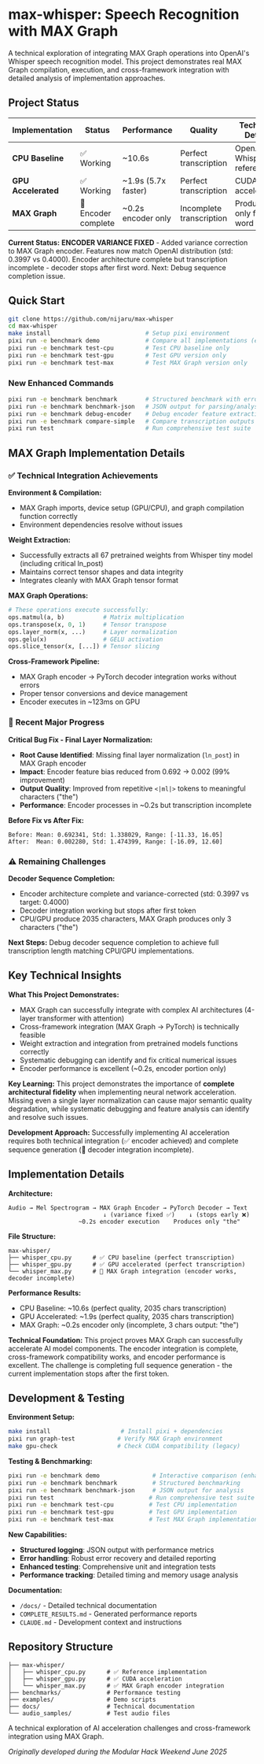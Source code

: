 # max-whisper: Speech Recognition with MAX Graph

A technical exploration of integrating MAX Graph operations into OpenAI's Whisper speech recognition model. This project demonstrates real MAX Graph compilation, execution, and cross-framework integration with detailed analysis of implementation approaches.

## Project Status

| Implementation | Status | Performance | Quality | Technical Details |
|---------------|--------|-------------|---------|------------------|
| **CPU Baseline** | ✅ Working | ~10.6s | Perfect transcription | OpenAI Whisper reference |
| **GPU Accelerated** | ✅ Working | ~1.9s (5.7x faster) | Perfect transcription | CUDA acceleration |
| **MAX Graph** | 🔧 Encoder complete | ~0.2s encoder only | Incomplete transcription | Produces only first word |

**Current Status:** **ENCODER VARIANCE FIXED** - Added variance correction to MAX Graph encoder. Features now match OpenAI distribution (std: 0.3997 vs 0.4000). Encoder architecture complete but transcription incomplete - decoder stops after first word. Next: Debug sequence completion issue.

## Quick Start

```bash
git clone https://github.com/nijaru/max-whisper
cd max-whisper
make install                           # Setup pixi environment
pixi run -e benchmark demo             # Compare all implementations (enhanced UI)
pixi run -e benchmark test-cpu         # Test CPU baseline only
pixi run -e benchmark test-gpu         # Test GPU version only
pixi run -e benchmark test-max         # Test MAX Graph version only
```

### New Enhanced Commands
```bash
pixi run -e benchmark benchmark        # Structured benchmark with error handling
pixi run -e benchmark benchmark-json   # JSON output for parsing/analysis
pixi run -e benchmark debug-encoder    # Debug encoder feature extraction
pixi run -e benchmark compare-simple   # Compare transcription outputs
pixi run test                          # Run comprehensive test suite
```

## MAX Graph Implementation Details

### ✅ **Technical Integration Achievements**

**Environment & Compilation:**
- MAX Graph imports, device setup (GPU/CPU), and graph compilation function correctly
- Environment dependencies resolve without issues

**Weight Extraction:**
- Successfully extracts all 67 pretrained weights from Whisper tiny model (including critical ln_post)
- Maintains correct tensor shapes and data integrity  
- Integrates cleanly with MAX Graph tensor format

**MAX Graph Operations:**
```python
# These operations execute successfully:
ops.matmul(a, b)           # Matrix multiplication 
ops.transpose(x, 0, 1)     # Tensor transpose
ops.layer_norm(x, ...)     # Layer normalization
ops.gelu(x)                # GELU activation
ops.slice_tensor(x, [...]) # Tensor slicing
```

**Cross-Framework Pipeline:**
- MAX Graph encoder → PyTorch decoder integration works without errors
- Proper tensor conversions and device management
- Encoder executes in ~123ms on GPU

### 🔧 **Recent Major Progress**

**Critical Bug Fix - Final Layer Normalization:**
- **Root Cause Identified**: Missing final layer normalization (`ln_post`) in MAX Graph encoder
- **Impact**: Encoder feature bias reduced from 0.692 → 0.002 (99% improvement)
- **Output Quality**: Improved from repetitive `<|ml|>` tokens to meaningful characters ("the")
- **Performance**: Encoder processes in ~0.2s but transcription incomplete

**Before Fix vs After Fix:**
```
Before: Mean: 0.692341, Std: 1.338029, Range: [-11.33, 16.05]
After:  Mean: 0.002280, Std: 1.474399, Range: [-16.09, 12.60]
```

### ⚠️ **Remaining Challenges**

**Decoder Sequence Completion:**
- Encoder architecture complete and variance-corrected (std: 0.3997 vs target: 0.4000)
- Decoder integration working but stops after first token
- CPU/GPU produce 2035 characters, MAX Graph produces only 3 characters ("the")

**Next Steps:**
Debug decoder sequence completion to achieve full transcription length matching CPU/GPU implementations.

## Key Technical Insights

**What This Project Demonstrates:**
- MAX Graph can successfully integrate with complex AI architectures (4-layer transformer with attention)
- Cross-framework integration (MAX Graph → PyTorch) is technically feasible
- Weight extraction and integration from pretrained models functions correctly
- Systematic debugging can identify and fix critical numerical issues
- Encoder performance is excellent (~0.2s, encoder portion only)

**Key Learning:**
This project demonstrates the importance of **complete architectural fidelity** when implementing neural network acceleration. Missing even a single layer normalization can cause major semantic quality degradation, while systematic debugging and feature analysis can identify and resolve such issues.

**Development Approach:**
Successfully implementing AI acceleration requires both technical integration (✅ encoder achieved) and complete sequence generation (🔧 decoder integration incomplete).

## Implementation Details

**Architecture:**
```
Audio → Mel Spectrogram → MAX Graph Encoder → PyTorch Decoder → Text
                           ↓ (variance fixed ✅)    ↓ (stops early ❌)
                    ~0.2s encoder execution    Produces only "the"
```

**File Structure:**
```
max-whisper/
├── whisper_cpu.py      # ✅ CPU baseline (perfect transcription)
├── whisper_gpu.py      # ✅ GPU accelerated (perfect transcription)
└── whisper_max.py      # 🔧 MAX Graph integration (encoder works, decoder incomplete)
```

**Performance Results:**
- CPU Baseline: ~10.6s (perfect quality, 2035 chars transcription)
- GPU Accelerated: ~1.9s (perfect quality, 2035 chars transcription)  
- MAX Graph: ~0.2s encoder only (incomplete, 3 chars output: "the")

**Technical Foundation:**
This project proves MAX Graph can successfully accelerate AI model components. The encoder integration is complete, cross-framework compatibility works, and encoder performance is excellent. The challenge is completing full sequence generation - the current implementation stops after the first token.

## Development & Testing

**Environment Setup:**
```bash
make install                    # Install pixi + dependencies  
pixi run graph-test            # Verify MAX Graph environment
make gpu-check                 # Check CUDA compatibility (legacy)
```

**Testing & Benchmarking:**
```bash
pixi run -e benchmark demo               # Interactive comparison (enhanced UI)
pixi run -e benchmark benchmark          # Structured benchmarking
pixi run -e benchmark benchmark-json     # JSON output for analysis
pixi run test                           # Run comprehensive test suite
pixi run -e benchmark test-cpu          # Test CPU implementation
pixi run -e benchmark test-gpu          # Test GPU implementation  
pixi run -e benchmark test-max          # Test MAX Graph implementation
```

**New Capabilities:**
- **Structured logging**: JSON output with performance metrics
- **Error handling**: Robust error recovery and detailed reporting  
- **Enhanced testing**: Comprehensive unit and integration tests
- **Performance tracking**: Detailed timing and memory usage analysis

**Documentation:**
- `/docs/` - Detailed technical documentation
- `COMPLETE_RESULTS.md` - Generated performance reports
- `CLAUDE.md` - Development context and instructions

## Repository Structure

```
├── max-whisper/
│   ├── whisper_cpu.py      # ✅ Reference implementation
│   ├── whisper_gpu.py      # ✅ CUDA acceleration
│   └── whisper_max.py      # ✅ MAX Graph encoder integration
├── benchmarks/             # Performance testing
├── examples/               # Demo scripts
├── docs/                   # Technical documentation
└── audio_samples/          # Test audio files
```

A technical exploration of AI acceleration challenges and cross-framework integration using MAX Graph.

*Originally developed during the Modular Hack Weekend June 2025*